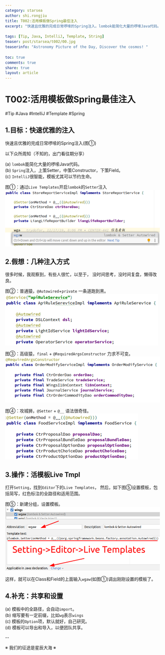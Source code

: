 ```yaml
---
category: starsea
author: shi.rongjiu
title: T002:活用模板做Spring最佳注入
excerpt: "快速且优雅的完成日常啰嗦的Spring注入。lombok能简化大量的啰嗦Java代码。Spring注入，上策Setter，中策Constructor，下策Field。"

tags: [Tip, Java, IntelliJ, Template, String]
teaser: post/starsea/t002/00.jpg
teaserinfo: "Astronomy Picture of the Day, Discover the cosmos! "

toc: true
comments: true
share: true
layout: article
---
```


# T002:活用模板做Spring最佳注入

#Tip #Java #IntelliJ #Template #Spring

## 1.目标：快速优雅的注入

快速且优雅的完成日常啰嗦的Spring注入(图①)

以下众所周知（不知的，出门看往期分享）

(a) `lombok`能简化大量的啰嗦Java代码。  
(b) `Spring`注入，上策Setter，中策Constructor，下策Field。  
(c) `IntelliJ`很智能，模板尤其可以节约生命。  


图①：通过`Live Templates`开启`lombok`的`Setter`注入
<img src="/images/post/starsea/t002/01.png">

## 2.假想：几种注入方式

很多时候，我观察到，有些人很忙，以至于，
没时间思考，没时间复盘，懒得改良。

图②：普通猿，`@Autowired`+`private` 一条道跑到黑。
<img src="/images/post/starsea/t002/02.png">

图③：高级猿，`final` + `@RequiredArgsConstructor` 力求不可变。
<img src="/images/post/starsea/t002/03.png">

图④：攻城狮，`@Setter` + `@__` 语法很奇怪。
<img src="/images/post/starsea/t002/04.png">


## 3.操作：活模板Live Tmpl

打开`Setting`，找到`Editor`下的`Live Templates`，
然后，如下图⑤设置模板，包括简写，红色标注的全路径和适用范围。

图⑤：新建分组，设置模板。
<img src="/images/post/starsea/t002/05.png">

这样，就可以在Class和Field的上面输入`wgaw`(如图①)调出刚刚设置的模板了。

## 4.补充：共享和设置

(a) 模板中的全路径，会自动`import`。  
(b) 缩写要有一定前缀，比如`wg`表示`wings`  
(c) 模板的`Option`项，默认就好，自己研究。  
(d) 模板可以导出和导入，以便团队共享。  

--

※ 我们的征途是星辰大海 ※
